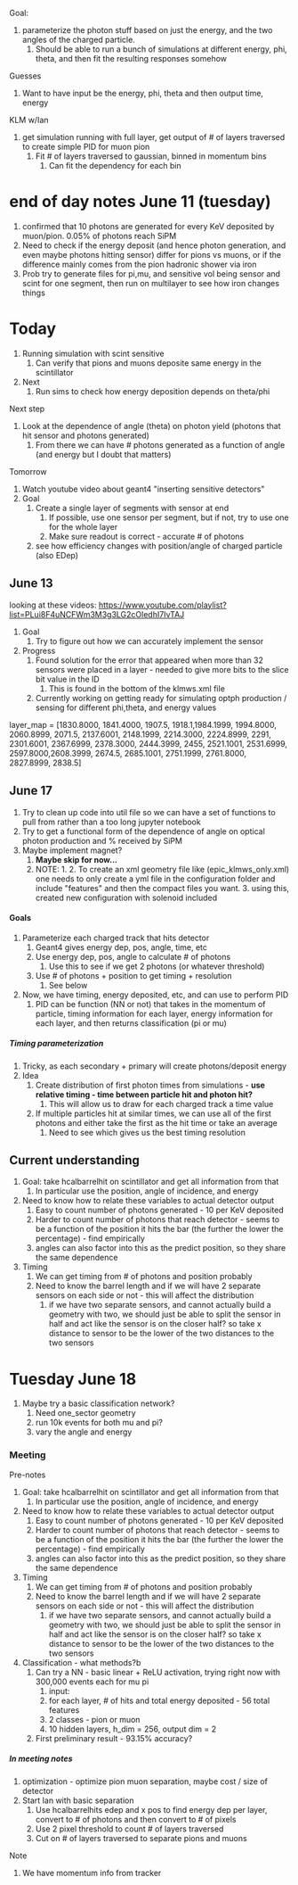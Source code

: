 Goal:

1. parameterize the photon stuff based on just the energy, and the two angles of the charged particle.
   1. Should be able to run a bunch of simulations at different energy, phi, theta, and then fit the resulting responses somehow

Guesses

1. Want to have input be the energy, phi, theta and then output time, energy 





KLM w/Ian

1. get simulation running with full layer, get output of # of layers traversed to create simple PID for muon pion
   1. Fit # of layers traversed to gaussian, binned in momentum bins
      1. Can fit the dependency for each bin

# end of day notes June 11 (tuesday)

1. confirmed that 10 photons are generated for every KeV deposited by muon/pion. 0.05% of photons reach SiPM
2. Need to check if the energy deposit (and hence photon generation, and even maybe photons hitting sensor) differ for pions vs muons, or if the difference mainly comes from the pion hadronic shower via iron
3. Prob try to generate files for pi,mu, and sensitive vol being sensor and scint for one segment, then run on multilayer to see how iron changes things

# Today

1. Running simulation with scint sensitive
   1. Can verify that pions and muons deposite same energy in the scintillator
2. Next
   1. Run sims to check how energy deposition depends on theta/phi



Next step

1. Look at the dependence of angle (theta) on photon yield (photons that hit sensor and photons generated)
   1. From there we can have # photons generated as a function of angle (and energy but I doubt that matters)





Tomorrow

1. Watch youtube video about geant4 "inserting sensitive detectors"
2. Goal
   1. Create a single layer of segments with sensor at end
      1. If possible, use one sensor per segment, but if not, try to use one for the whole layer
      2. Make sure readout is correct - accurate # of photons
   2. see how efficiency changes with position/angle of charged particle (also EDep)

## June 13

looking at these videos: https://www.youtube.com/playlist?list=PLui8F4uNCFWm3M3g3LG2cOledhI7IvTAJ

1. Goal
   1. Try to figure out how we can accurately implement the sensor
2. Progress
   1. Found solution for the error that appeared when more than 32 sensors were placed in a layer - needed to give more bits to the slice bit value in the ID
      1. This is found in the bottom of the klmws.xml file
   2. Currently working on getting ready for simulating optph production / sensing for different phi,theta, and energy values

layer_map = [1830.8000, 1841.4000, 1907.5, 1918.1,1984.1999, 1994.8000, 2060.8999, 2071.5, 2137.6001, 2148.1999, 2214.3000, 2224.8999, 2291, 2301.6001, 2367.6999, 2378.3000, 2444.3999, 2455, 2521.1001, 2531.6999, 2597.8000,2608.3999, 2674.5, 2685.1001, 2751.1999, 2761.8000, 2827.8999, 2838.5]

## June 17

1. Try to clean up code into util file so we can have a set of functions to pull from rather than a too long jupyter notebook
2. Try to get a functional form of the dependence of angle on optical photon production and % received by SiPM
3. Maybe implement magnet?
   1. **Maybe skip for now...**
   2. NOTE:
      1. 
      2. To create an xml geometry file like (epic_klmws_only.xml) one needs to only create a yml file in the configuration folder and include "features" and then the compact files you want.
      3. using this, created new configuration with solenoid included

#### Goals

1. Parameterize each charged track that hits detector
   1. Geant4 gives energy dep, pos, angle, time, etc
   2. Use energy dep, pos, angle to calculate # of photons
      1. Use this to see if we get 2 photons (or whatever threshold)
   3. Use # of photons + position to get timing + resolution
      1. See below
2. Now, we have timing, energy deposited, etc, and can use to perform PID
   1. PID can be function (NN or not) that takes in the momentum of particle, timing information for each layer, energy information for each layer, and then returns classification (pi or mu)

##### Timing parameterization

1. Tricky, as each secondary + primary will create photons/deposit energy
2. Idea
   1. Create distribution of first photon times from simulations - **use relative timing - time between particle hit and photon hit?**
      1. This will allow us to draw for each charged track a time value
   2. If multiple particles hit at similar times, we can use all of the first photons and either take the first as the hit time or take an average
      1. Need to see which gives us the best timing resolution

## Current understanding

1. Goal: take hcalbarrelhit on scintillator and get all information from that
   1. In particular use the position, angle of incidence, and energy
2. Need to know how to relate these variables to actual detector output
   1. Easy to count number of photons generated - 10 per KeV deposited
   2. Harder to count number of photons that reach detector - seems to be a function of the position it hits the bar (the further the lower the percentage) - find empirically
   3. angles can also factor into this as the predict position, so they share the same dependence
3. Timing
   1. We can get timing from # of photons and position probably
   2. Need to know the barrel length and if we will have 2 separate sensors on each side or not - this will affect the distribution
      1. if we have two separate sensors, and cannot actually build a geometry with two, we should just be able to split the sensor in half and act like the sensor is on the closer half? so take x distance to sensor to be the lower of the two distances to the two sensors

# Tuesday June 18

1. Maybe try a basic classification network?
   1. Need one_sector geometry
   2. run 10k events for both mu and pi?
   3. vary the angle and energy

### Meeting

Pre-notes

1. Goal: take hcalbarrelhit on scintillator and get all information from that
   1. In particular use the position, angle of incidence, and energy
2. Need to know how to relate these variables to actual detector output
   1. Easy to count number of photons generated - 10 per KeV deposited
   2. Harder to count number of photons that reach detector - seems to be a function of the position it hits the bar (the further the lower the percentage) - find empirically
   3. angles can also factor into this as the predict position, so they share the same dependence
3. Timing
   1. We can get timing from # of photons and position probably
   2. Need to know the barrel length and if we will have 2 separate sensors on each side or not - this will affect the distribution
      1. if we have two separate sensors, and cannot actually build a geometry with two, we should just be able to split the sensor in half and act like the sensor is on the closer half? so take x distance to sensor to be the lower of the two distances to the two sensors
4. Classification - what methods?b 
   1. Can try a NN - basic linear + ReLU activation, trying right now with 300,000 events each for mu pi
      1. input:
      2. for each layer, # of hits and total energy deposited - 56 total features
      3. 2 classes - pion or muon
      4. 10 hidden layers, h_dim = 256, output dim = 2
   2. First preliminary result - 93.15% accuracy?



##### In meeting notes

1. optimization - optimize pion muon separation, maybe cost / size of detector
2. Start Ian with basic separation
   1. Use hcalbarrelhits edep and x pos to find energy dep per layer, convert to # of photons and then convert to # of pixels
   2. Use 2 pixel threshold to count # of layers traversed
   3. Cut on # of layers traversed to separate pions and muons



Note

1. We have momentum info from tracker